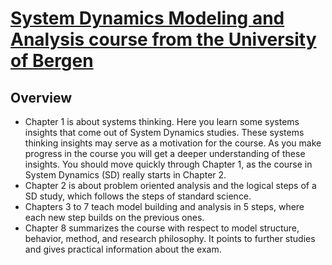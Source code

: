 # [System Dynamics Modeling and Analysis course from the University of Bergen](https://www.uib.no/en/utdanning/evu/150757/system-dynamics-modelling-and-analysis)

## Overview

- Chapter 1 is about systems thinking. Here you learn some systems insights that come out of System Dynamics studies. These systems thinking insights may serve as a motivation for the course. As you make progress in the course you will get a deeper understanding of these insights. You should move quickly through Chapter 1, as the course in System Dynamics (SD) really starts in Chapter 2.
- Chapter 2 is about problem oriented analysis and the logical steps of a SD study, which follows the steps of standard science.
- Chapters 3 to 7 teach model building and analysis in 5 steps, where each new step builds on the previous ones. 
- Chapter 8 summarizes the course with respect to model structure, behavior, method, and research philosophy. It points to further studies and gives practical information about the exam.

